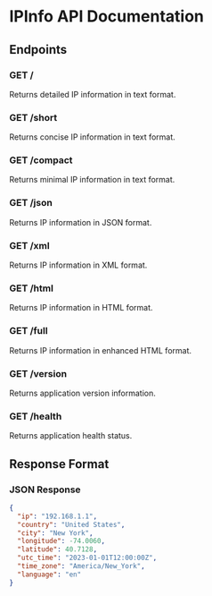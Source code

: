 # IPInfo API Documentation

## Endpoints

### GET /
Returns detailed IP information in text format.

### GET /short
Returns concise IP information in text format.

### GET /compact
Returns minimal IP information in text format.

### GET /json
Returns IP information in JSON format.

### GET /xml
Returns IP information in XML format.

### GET /html
Returns IP information in HTML format.

### GET /full
Returns IP information in enhanced HTML format.

### GET /version
Returns application version information.

### GET /health
Returns application health status.

## Response Format

### JSON Response
```json
{
  "ip": "192.168.1.1",
  "country": "United States",
  "city": "New York",
  "longitude": -74.0060,
  "latitude": 40.7128,
  "utc_time": "2023-01-01T12:00:00Z",
  "time_zone": "America/New_York",
  "language": "en"
}
